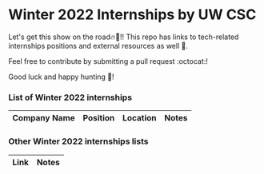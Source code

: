 # Winter 2022 Internships by UW CSC

Let's get this show on the road🔥🤩!! This repo has links to tech-related internships positions and external resources as well 💾.

Feel free to contribute by submitting a pull request :octocat:!

Good luck and happy hunting :tada:!


### List of Winter 2022 internships
| Company Name | Position | Location | Notes |
|--------------|----------|----------|-------|


### Other Winter 2022 internships lists
| Link | Notes |
|------|-------|

